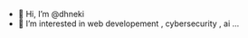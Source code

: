 - 👋 Hi, I’m @dhneki
- 👀 I’m interested in web developement , cybersecurity , ai ...
<!---
dhneki/dhneki is a ✨ special ✨ repository because its `README.md` (this file) appears on your GitHub profile.
You can click the Preview link to take a look at your changes.
--->
